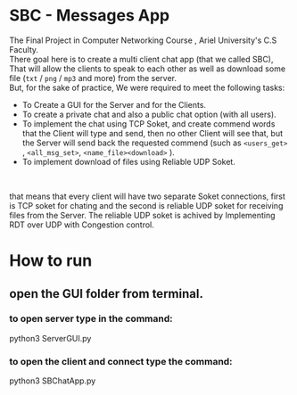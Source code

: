 # SBC - Messages App 
The Final Project in Computer Networking Course , Ariel University's C.S Faculty. <br/>
There goal here is to create a multi client chat app (that we called SBC), That will allow the clients to speak to each other as well as download some file (`txt` / `png` / `mp3` and more) from the server.</br>
But, for the sake of practice, We were required to meet the following tasks:
 - To Create a GUI for the Server and for the Clients.
 - To create a private chat and also a public chat option (with all users).
 - To implement the chat using TCP Soket, and create commend words that the Client will type and send, then no other Client will see that,  but the Server will send back the requested commend (such as `<users_get>` , `<all_msg_set>`, `<name_file><download>` ).
 - To implement download of files using Reliable UDP Soket.

</br>

that means that every client will have two separate Soket connections, first is TCP soket for chating and the second is reliable UDP soket for receiving files from the Server. The reliable UDP soket is achived by Implementing RDT over UDP with Congestion control. 

# How to run
## open the GUI folder from terminal.
### to open server type in the command:
python3 ServerGUI.py 
### to open the client and connect type the command:
python3 SBChatApp.py


